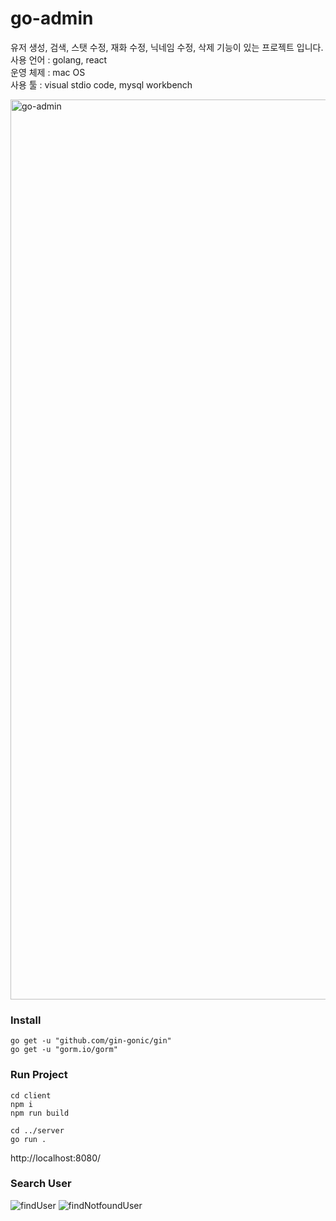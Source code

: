 # go-admin
유저 생성, 검색, 스탯 수정, 재화 수정, 닉네임 수정, 삭제 기능이 있는 프로젝트 입니다.  
사용 언어 : golang, react  
운영 체제 : mac OS  
사용 툴 : visual stdio code, mysql workbench  

<img width="1440" alt="go-admin" src="https://user-images.githubusercontent.com/25112694/127175923-4818fbf6-3ffd-40fd-8e94-9434b46f79ba.png">

### Install
```shell
go get -u "github.com/gin-gonic/gin"
go get -u "gorm.io/gorm"
```

### Run Project
```shell
cd client
npm i
npm run build

cd ../server
go run .
```

http://localhost:8080/

### Search User
![findUser](https://user-images.githubusercontent.com/25112694/127178883-2942070b-a43b-489a-8ec8-fec4ad99255b.gif)
![findNotfoundUser](https://user-images.githubusercontent.com/25112694/127178875-c8cdc3f6-83df-4749-bee8-79b24b2c63c7.gif)
